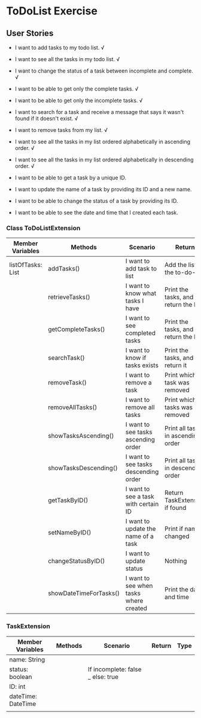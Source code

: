 # ToDoList Exercise


## User Stories
- I want to add tasks to my todo list. √
- I want to see all the tasks in my todo list. √ 
- I want to change the status of a task between incomplete and complete. √
- I want to be able to get only the complete tasks. √
- I want to be able to get only the incomplete tasks. √
- I want to search for a task and receive a message that says it wasn't found if it doesn't exist. √
- I want to remove tasks from my list. √
- I want to see all the tasks in my list ordered alphabetically in ascending order. √
- I want to see all the tasks in my list ordered alphabetically in descending order. √

- I want to be able to get a task by a unique ID.
- I want to update the name of a task by providing its ID and a new name.
- I want to be able to change the status of a task by providing its ID.
- I want to be able to see the date and time that I created each task.

### Class ToDoListExtension
 
| Member Variables  | Methods                | Scenario                               | Return                               | Type          |
|-------------------|------------------------|----------------------------------------|--------------------------------------|---------------|
| listOfTasks: List | addTasks()             | I want to add task to list             | Add the list to the to-do-list       | boolean       |
|                   | retrieveTasks()        | I want to know what tasks I have       | Print the tasks, and return the list | List<Task>    |
|                   | getCompleteTasks()     | I want to see completed tasks          | Print the tasks, and return the list | List<Task>    |
|                   | searchTask()           | I want to know if tasks exists         | Print the tasks, and return it       | Task          |
|                   | removeTask()           | I want to remove a task                | Print which task was removed         | Sys.out       |
|                   | removeAllTasks()       | I want to remove all tasks             | Print which tasks was removed        | Sys.out       |
|                   | showTasksAscending()   | I want to see tasks ascending order    | Print all tasks in ascending order   | Sys.out       |
|                   | showTasksDescending()  | I want to see tasks descending order   | Print all tasks in descending order  | Sys.out       |
|                   | getTaskByID()          | I want to see a task with certain ID   | Return TaskExtension if found        | TaskExtension |
|                   | setNameByID()          | I want to update the name of a task    | Print if name changed                | Sys.out       |
|                   | changeStatusByID()     | I want to update status                | Nothing                              |               |
|                   | showDateTimeForTasks() | I want to see when tasks where created | Print the date and time              | Sys.out       |


### TaskExtension

| Member Variables   | Methods | Scenario                          | Return | Type |
|--------------------|---------|-----------------------------------|--------|------|
| name: String       |         |                                   |        |      |
| status: boolean    |         | If incomplete: false _ else: true |        |      |
| ID: int            |         |                                   |        |      |
| dateTime: DateTime |         |                                   |        |      |
|                    |         |                                   |        |      |
